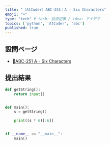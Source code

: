 ```yaml
---
title: "［AtCoder］ABC-251｜A - Six Characters"
emoji: "⌨️"
type: "tech" # tech: 技術記事 / idea: アイデア
topics: ['python', 'AtCoder', 'abc']
published: true
---
```


## 設問ページ

- 🔗[ABC-251 A - Six Characters](https://atcoder.jp/contests/abc251/tasks/abc251_a)

## 提出結果

```python
def getString():
    return input()


def main():
    s = getString()

    print((s * 6)[:6])


if __name__ == "__main__":
    main()
```
